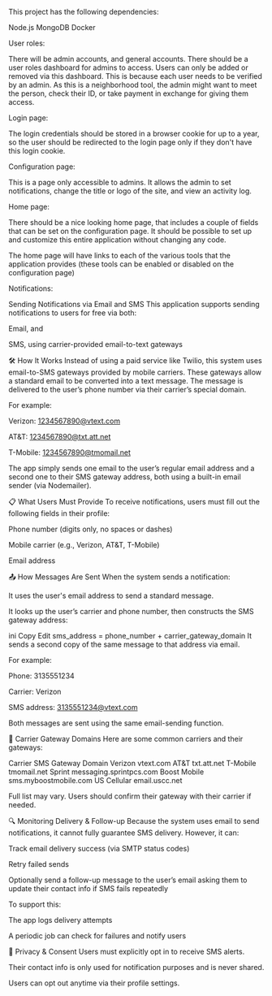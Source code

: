 This project has the following dependencies:

Node.js
MongoDB
Docker


User roles:

There will be admin accounts, and general accounts. There should be a user roles dashboard for admins to access. Users can only be added or removed via this dashboard. This is because each user needs to be verified by an admin.  As this is a neighborhood tool, the admin might want to meet the person, check their ID, or take payment in exchange for giving them access.

Login page:

The login credentials should be stored in a browser cookie for up to a year, so the user should be redirected to the login page only if they don't have this login cookie.

Configuration page:

This is a page only accessible to admins.  It allows the admin to set notifications, change the title or logo of the site, and view an activity log.

Home page:

There should be a nice looking home page, that includes a couple of fields that can be set on the configuration page.  It should be possible to set up and customize this entire application without changing any code.

The home page will have links to each of the various tools that the application provides (these tools can be enabled or disabled on the configuration page)





Notifications:

Sending Notifications via Email and SMS
This application supports sending notifications to users for free via both:

Email, and

SMS, using carrier-provided email-to-text gateways

🛠️ How It Works
Instead of using a paid service like Twilio, this system uses email-to-SMS gateways provided by mobile carriers. These gateways allow a standard email to be converted into a text message. The message is delivered to the user’s phone number via their carrier’s special domain.

For example:

Verizon: 1234567890@vtext.com

AT&T: 1234567890@txt.att.net

T-Mobile: 1234567890@tmomail.net

The app simply sends one email to the user’s regular email address and a second one to their SMS gateway address, both using a built-in email sender (via Nodemailer).

📋 What Users Must Provide
To receive notifications, users must fill out the following fields in their profile:

Phone number (digits only, no spaces or dashes)

Mobile carrier (e.g., Verizon, AT&T, T-Mobile)

Email address

📤 How Messages Are Sent
When the system sends a notification:

It uses the user's email address to send a standard message.

It looks up the user’s carrier and phone number, then constructs the SMS gateway address:

ini
Copy
Edit
sms_address = phone_number + carrier_gateway_domain
It sends a second copy of the same message to that address via email.

For example:

Phone: 3135551234

Carrier: Verizon

SMS address: 3135551234@vtext.com

Both messages are sent using the same email-sending function.

📡 Carrier Gateway Domains
Here are some common carriers and their gateways:

Carrier	SMS Gateway Domain
Verizon	vtext.com
AT&T	txt.att.net
T-Mobile	tmomail.net
Sprint	messaging.sprintpcs.com
Boost Mobile	sms.myboostmobile.com
US Cellular	email.uscc.net

Full list may vary. Users should confirm their gateway with their carrier if needed.

🔍 Monitoring Delivery & Follow-up
Because the system uses email to send notifications, it cannot fully guarantee SMS delivery. However, it can:

Track email delivery success (via SMTP status codes)

Retry failed sends

Optionally send a follow-up message to the user’s email asking them to update their contact info if SMS fails repeatedly

To support this:

The app logs delivery attempts

A periodic job can check for failures and notify users

🔐 Privacy & Consent
Users must explicitly opt in to receive SMS alerts.

Their contact info is only used for notification purposes and is never shared.

Users can opt out anytime via their profile settings.
